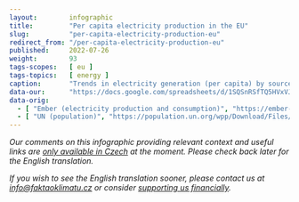```yaml
---
layout:        infographic
title:         "Per capita electricity production in the EU"
slug:          "per-capita-electricity-production-eu"
redirect_from: "/per-capita-electricity-production-eu"
published:     2022-07-26
weight:        93
tags-scopes:   [ eu ]
tags-topics:   [ energy ]
caption:       "Trends in electricity generation (per capita) by source in 2000–2019, compared with electricity consumption in the EU countries and the UK. Expressed in kWh per capita per year."
data-our:      "https://docs.google.com/spreadsheets/d/1SQSnRSfTQ5HVxVJvwj4igfl22hyblYVjDo_INceKy4I"
data-orig:
  - [ "Ember (electricity production and consumption)", "https://ember-climate.org/project/data-global-electricity-review/" ]
  - [ "UN (population)", "https://population.un.org/wpp/Download/Files/1_Indicators%20(Standard)/EXCEL_FILES/1_Population/WPP2019_POP_F01_1_TOTAL_POPULATION_BOTH_SEXES.xlsx" ]
---
```


_Our comments on this infographic providing relevant context and useful links are [only available in Czech](https://faktaoklimatu.cz/infografiky/elektrina-na-osobu-eu) at the moment. Please check back later for the English translation._

_If you wish to see the English translation sooner, please contact us at [info@faktaoklimatu.cz](mailto:info@faktaoklimatu.cz) or consider [supporting us financially](https://www.darujme.cz/projekt/1203742)._

